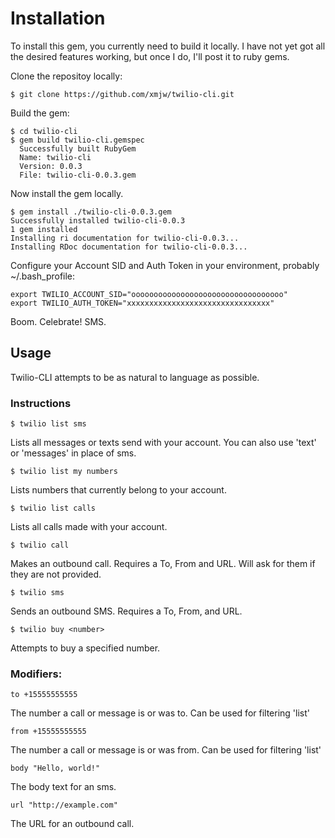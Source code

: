 # Installation

To install this gem, you currently need to build it locally. I have not yet got all the desired features working, but once I do, I'll post it to ruby gems.

Clone the repositoy locally:

```
$ git clone https://github.com/xmjw/twilio-cli.git
```

Build the gem:

```
$ cd twilio-cli
$ gem build twilio-cli.gemspec
  Successfully built RubyGem
  Name: twilio-cli
  Version: 0.0.3
  File: twilio-cli-0.0.3.gem
```

Now install the gem locally.

```
$ gem install ./twilio-cli-0.0.3.gem 
Successfully installed twilio-cli-0.0.3
1 gem installed
Installing ri documentation for twilio-cli-0.0.3...
Installing RDoc documentation for twilio-cli-0.0.3...
```

Configure your Account SID and Auth Token in your environment, probably ~/.bash_profile:

```
export TWILIO_ACCOUNT_SID="oooooooooooooooooooooooooooooooooo"
export TWILIO_AUTH_TOKEN="xxxxxxxxxxxxxxxxxxxxxxxxxxxxxxxx"
```

Boom. Celebrate! SMS.

## Usage

Twilio-CLI attempts to be as natural to language as possible.

### Instructions


```
$ twilio list sms 
```
Lists all messages or texts send with your account. You can also use 'text' or 'messages' in place of sms.

```  
$ twilio list my numbers
```

Lists numbers that currently belong to your account.

```
$ twilio list calls
```

Lists all calls made with your account.
  
```
$ twilio call
```

Makes an outbound call. Requires a To, From and URL. Will ask for them if they are not provided.

```
$ twilio sms
```

Sends an outbound SMS. Requires a To, From, and URL.
  
```
$ twilio buy <number>
```

Attempts to buy a specified number.  
    
### Modifiers:
  
```  
to +15555555555
```    

The number a call or message is or was to. Can be used for filtering 'list'

```
from +15555555555
```

The number a call or message is or was from. Can be used for filtering 'list'
  
```
body "Hello, world!"
```

The body text for an sms.

```
url "http://example.com"
```    

The URL for an outbound call.
